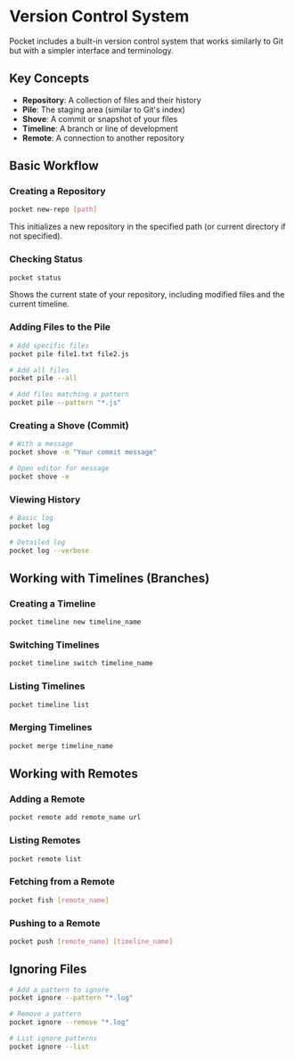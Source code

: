# Version Control System

Pocket includes a built-in version control system that works similarly to Git but with a simpler interface and terminology.

## Key Concepts

- **Repository**: A collection of files and their history
- **Pile**: The staging area (similar to Git's index)
- **Shove**: A commit or snapshot of your files
- **Timeline**: A branch or line of development
- **Remote**: A connection to another repository

## Basic Workflow

### Creating a Repository

```bash
pocket new-repo [path]
```

This initializes a new repository in the specified path (or current directory if not specified).

### Checking Status

```bash
pocket status
```

Shows the current state of your repository, including modified files and the current timeline.

### Adding Files to the Pile

```bash
# Add specific files
pocket pile file1.txt file2.js

# Add all files
pocket pile --all

# Add files matching a pattern
pocket pile --pattern "*.js"
```

### Creating a Shove (Commit)

```bash
# With a message
pocket shove -m "Your commit message"

# Open editor for message
pocket shove -e
```

### Viewing History

```bash
# Basic log
pocket log

# Detailed log
pocket log --verbose
```

## Working with Timelines (Branches)

### Creating a Timeline

```bash
pocket timeline new timeline_name
```

### Switching Timelines

```bash
pocket timeline switch timeline_name
```

### Listing Timelines

```bash
pocket timeline list
```

### Merging Timelines

```bash
pocket merge timeline_name
```

## Working with Remotes

### Adding a Remote

```bash
pocket remote add remote_name url
```

### Listing Remotes

```bash
pocket remote list
```

### Fetching from a Remote

```bash
pocket fish [remote_name]
```

### Pushing to a Remote

```bash
pocket push [remote_name] [timeline_name]
```

## Ignoring Files

```bash
# Add a pattern to ignore
pocket ignore --pattern "*.log"

# Remove a pattern
pocket ignore --remove "*.log"

# List ignore patterns
pocket ignore --list
``` 